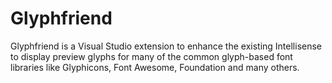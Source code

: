 Glyphfriend
===========

Glyphfriend is a Visual Studio extension to enhance the existing Intellisense to display preview glyphs for many of the common glyph-based font libraries like Glyphicons, Font Awesome, Foundation and many others.

